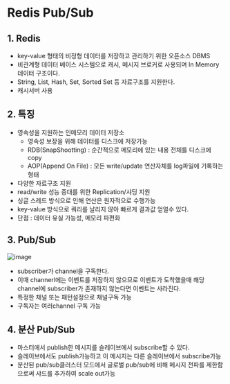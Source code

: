 # Redis Pub/Sub

## 1. Redis

- key-value 형태의 비정형 데이터를 저장하고 관리하기 위한 오픈소스 DBMS
- 비관계형 데이터 베이스 시스템으로 캐시, 메시지 브로커로 사용되며 In Memory 데이터 구조이다.
- String, List, Hash, Set, Sorted Set 등 자료구조를 지원한다.
- 캐시서버 사용

## 2. 특징

- 영속성을 지원하는 인메모리 데이터 저장소
    - 영속성 보장을 위해 데이터를 디스크에 저장가능
    - RDB(SnapShootting) : 순간적으로 메모리에 있는 내용 전체를 디스크에 copy
    - AOP(Append On File) : 모든 write/update 연산자체를 log파일에 기록하는 형태
- 다양한 자료구조 지원
- read/write 성능 증대를 위한 Replication/샤딩 지원
- 싱글 스레드 방식으로 인해 연산은 원자적으로 수행가능
- key-value 방식으로 쿼리를 날리지 않아 빠르게 결과값 얻얼수 있다.
- 단점 : 데이터 유실 가능성, 메모리 파편화

## 3. Pub/Sub

![image](https://user-images.githubusercontent.com/73684562/185922764-6d471e1c-847d-42d3-8d61-ce246467a25b.png)

- subscriber가 channel을 구독한다.
- 이때 channerl에는 이벤트를 저장하지 않으므로 이벤트가 도착했을때 해당 channel에 subscriber가 존재하지 않는다면 이벤트는 사라진다.
- 특정한 채널 또는 패턴설정으로 채널구독 가능
- 구독자는 여러channel 구독 가능

## 4. 분산 ****Pub/Sub****

- 마스터에서 publish한 메시지를 슬레이브에서 subscribe할 수 있다.
- 슬레이브에서도 publish가능하고 이 메시지는 다른 슬레이브에서 subscribe가능
- 분산된 pub/sub클러스터 모드에서 글로벌 pub/sub에 비해 메시지 전파를 제한함으로써 샤드를 추가하여 scale out가능
